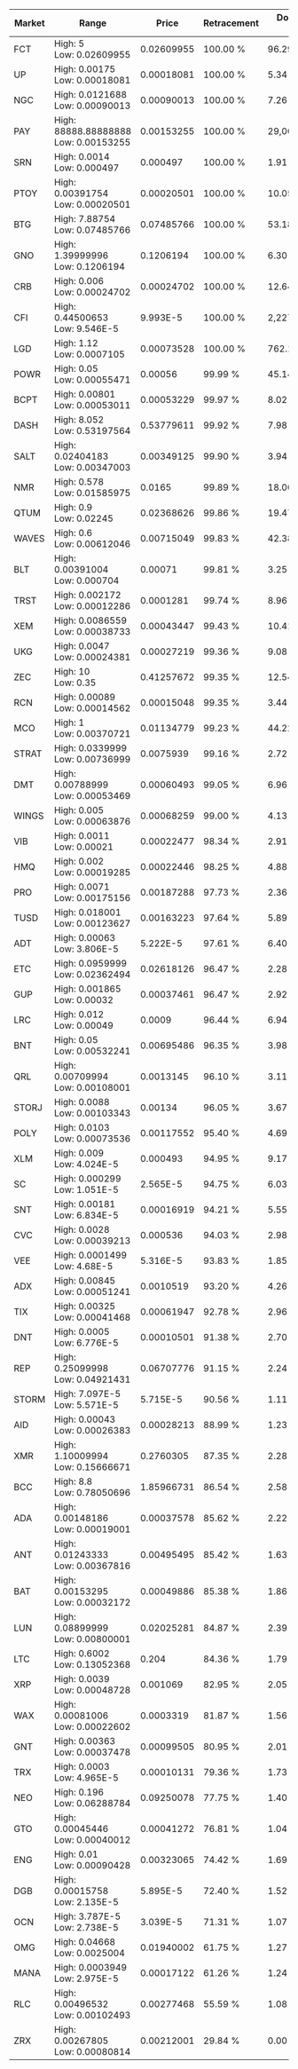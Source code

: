 | Market | Range | Price| Retracement | Doubles to 50% |
| --- | --- | --- | --- | --- |
| FCT | High: 5<br />Low: 0.02609955 | 0.02609955 | 100.00 % | 96.29 |
| UP | High: 0.00175<br />Low: 0.00018081 | 0.00018081 | 100.00 % | 5.34 |
| NGC | High: 0.0121688<br />Low: 0.00090013 | 0.00090013 | 100.00 % | 7.26 |
| PAY | High: 88888.88888888<br />Low: 0.00153255 | 0.00153255 | 100.00 % | 29,000,323.13 |
| SRN | High: 0.0014<br />Low: 0.000497 | 0.000497 | 100.00 % | 1.91 |
| PTOY | High: 0.00391754<br />Low: 0.00020501 | 0.00020501 | 100.00 % | 10.05 |
| BTG | High: 7.88754<br />Low: 0.07485766 | 0.07485766 | 100.00 % | 53.18 |
| GNO | High: 1.39999996<br />Low: 0.1206194 | 0.1206194 | 100.00 % | 6.30 |
| CRB | High: 0.006<br />Low: 0.00024702 | 0.00024702 | 100.00 % | 12.64 |
| CFI | High: 0.44500653<br />Low: 9.546E-5 | 9.993E-5 | 100.00 % | 2,227.07 |
| LGD | High: 1.12<br />Low: 0.0007105 | 0.00073528 | 100.00 % | 762.10 |
| POWR | High: 0.05<br />Low: 0.00055471 | 0.00056 | 99.99 % | 45.14 |
| BCPT | High: 0.00801<br />Low: 0.00053011 | 0.00053229 | 99.97 % | 8.02 |
| DASH | High: 8.052<br />Low: 0.53197564 | 0.53779611 | 99.92 % | 7.98 |
| SALT | High: 0.02404183<br />Low: 0.00347003 | 0.00349125 | 99.90 % | 3.94 |
| NMR | High: 0.578<br />Low: 0.01585975 | 0.0165 | 99.89 % | 18.00 |
| QTUM | High: 0.9<br />Low: 0.02245 | 0.02368626 | 99.86 % | 19.47 |
| WAVES | High: 0.6<br />Low: 0.00612046 | 0.00715049 | 99.83 % | 42.38 |
| BLT | High: 0.00391004<br />Low: 0.000704 | 0.00071 | 99.81 % | 3.25 |
| TRST | High: 0.002172<br />Low: 0.00012286 | 0.0001281 | 99.74 % | 8.96 |
| XEM | High: 0.0086559<br />Low: 0.00038733 | 0.00043447 | 99.43 % | 10.41 |
| UKG | High: 0.0047<br />Low: 0.00024381 | 0.00027219 | 99.36 % | 9.08 |
| ZEC | High: 10<br />Low: 0.35 | 0.41257672 | 99.35 % | 12.54 |
| RCN | High: 0.00089<br />Low: 0.00014562 | 0.00015048 | 99.35 % | 3.44 |
| MCO | High: 1<br />Low: 0.00370721 | 0.01134779 | 99.23 % | 44.22 |
| STRAT | High: 0.0339999<br />Low: 0.00736999 | 0.0075939 | 99.16 % | 2.72 |
| DMT | High: 0.00788999<br />Low: 0.00053469 | 0.00060493 | 99.05 % | 6.96 |
| WINGS | High: 0.005<br />Low: 0.00063876 | 0.00068259 | 99.00 % | 4.13 |
| VIB | High: 0.0011<br />Low: 0.00021 | 0.00022477 | 98.34 % | 2.91 |
| HMQ | High: 0.002<br />Low: 0.00019285 | 0.00022446 | 98.25 % | 4.88 |
| PRO | High: 0.0071<br />Low: 0.00175156 | 0.00187288 | 97.73 % | 2.36 |
| TUSD | High: 0.018001<br />Low: 0.00123627 | 0.00163223 | 97.64 % | 5.89 |
| ADT | High: 0.00063<br />Low: 3.806E-5 | 5.222E-5 | 97.61 % | 6.40 |
| ETC | High: 0.0959999<br />Low: 0.02362494 | 0.02618126 | 96.47 % | 2.28 |
| GUP | High: 0.001865<br />Low: 0.00032 | 0.00037461 | 96.47 % | 2.92 |
| LRC | High: 0.012<br />Low: 0.00049 | 0.0009 | 96.44 % | 6.94 |
| BNT | High: 0.05<br />Low: 0.00532241 | 0.00695486 | 96.35 % | 3.98 |
| QRL | High: 0.00709994<br />Low: 0.00108001 | 0.0013145 | 96.10 % | 3.11 |
| STORJ | High: 0.0088<br />Low: 0.00103343 | 0.00134 | 96.05 % | 3.67 |
| POLY | High: 0.0103<br />Low: 0.00073536 | 0.00117552 | 95.40 % | 4.69 |
| XLM | High: 0.009<br />Low: 4.024E-5 | 0.000493 | 94.95 % | 9.17 |
| SC | High: 0.000299<br />Low: 1.051E-5 | 2.565E-5 | 94.75 % | 6.03 |
| SNT | High: 0.00181<br />Low: 6.834E-5 | 0.00016919 | 94.21 % | 5.55 |
| CVC | High: 0.0028<br />Low: 0.00039213 | 0.000536 | 94.03 % | 2.98 |
| VEE | High: 0.0001499<br />Low: 4.68E-5 | 5.316E-5 | 93.83 % | 1.85 |
| ADX | High: 0.00845<br />Low: 0.00051241 | 0.0010519 | 93.20 % | 4.26 |
| TIX | High: 0.00325<br />Low: 0.00041468 | 0.00061947 | 92.78 % | 2.96 |
| DNT | High: 0.0005<br />Low: 6.776E-5 | 0.00010501 | 91.38 % | 2.70 |
| REP | High: 0.25099998<br />Low: 0.04921431 | 0.06707776 | 91.15 % | 2.24 |
| STORM | High: 7.097E-5<br />Low: 5.571E-5 | 5.715E-5 | 90.56 % | 1.11 |
| AID | High: 0.00043<br />Low: 0.00026383 | 0.00028213 | 88.99 % | 1.23 |
| XMR | High: 1.10009994<br />Low: 0.15666671 | 0.2760305 | 87.35 % | 2.28 |
| BCC | High: 8.8<br />Low: 0.78050696 | 1.85966731 | 86.54 % | 2.58 |
| ADA | High: 0.00148186<br />Low: 0.00019001 | 0.00037578 | 85.62 % | 2.22 |
| ANT | High: 0.01243333<br />Low: 0.00367816 | 0.00495495 | 85.42 % | 1.63 |
| BAT | High: 0.00153295<br />Low: 0.00032172 | 0.00049886 | 85.38 % | 1.86 |
| LUN | High: 0.08899999<br />Low: 0.00800001 | 0.02025281 | 84.87 % | 2.39 |
| LTC | High: 0.6002<br />Low: 0.13052368 | 0.204 | 84.36 % | 1.79 |
| XRP | High: 0.0039<br />Low: 0.00048728 | 0.001069 | 82.95 % | 2.05 |
| WAX | High: 0.00081006<br />Low: 0.00022602 | 0.0003319 | 81.87 % | 1.56 |
| GNT | High: 0.00363<br />Low: 0.00037478 | 0.00099505 | 80.95 % | 2.01 |
| TRX | High: 0.0003<br />Low: 4.965E-5 | 0.00010131 | 79.36 % | 1.73 |
| NEO | High: 0.196<br />Low: 0.06288784 | 0.09250078 | 77.75 % | 1.40 |
| GTO | High: 0.00045446<br />Low: 0.00040012 | 0.00041272 | 76.81 % | 1.04 |
| ENG | High: 0.01<br />Low: 0.00090428 | 0.00323065 | 74.42 % | 1.69 |
| DGB | High: 0.00015758<br />Low: 2.135E-5 | 5.895E-5 | 72.40 % | 1.52 |
| OCN | High: 3.787E-5<br />Low: 2.738E-5 | 3.039E-5 | 71.31 % | 1.07 |
| OMG | High: 0.04668<br />Low: 0.0025004 | 0.01940002 | 61.75 % | 1.27 |
| MANA | High: 0.0003949<br />Low: 2.975E-5 | 0.00017122 | 61.26 % | 1.24 |
| RLC | High: 0.00496532<br />Low: 0.00102493 | 0.00277468 | 55.59 % | 1.08 |
| ZRX | High: 0.00267805<br />Low: 0.00080814 | 0.00212001 | 29.84 % | 0.00 |
